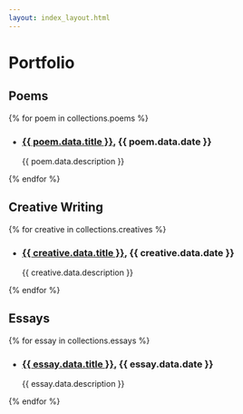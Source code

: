 ```yaml
---
layout: index_layout.html
---
```

# Portfolio

## Poems
{% for poem in collections.poems %}
- <h3><a href="{{ poem.url }}" class="work-title">{{ poem.data.title }}</a>, {{ poem.data.date }}</h3>
        <p>{{ poem.data.description }}</p>
{% endfor %}

## Creative Writing
{% for creative in collections.creatives %}
- <h3><a href="{{ creative.url }}" class="work-title">{{ creative.data.title }}</a>, {{ creative.data.date }}</h3>
        <p>{{ creative.data.description }}</p>
{% endfor %}

## Essays
{% for essay in collections.essays %}
- <h3><a href="{{ essay.url }}" class="work-title">{{ essay.data.title }}</a>, {{ essay.data.date }}</h3>
        <p>{{ essay.data.description }}</p>
{% endfor %}